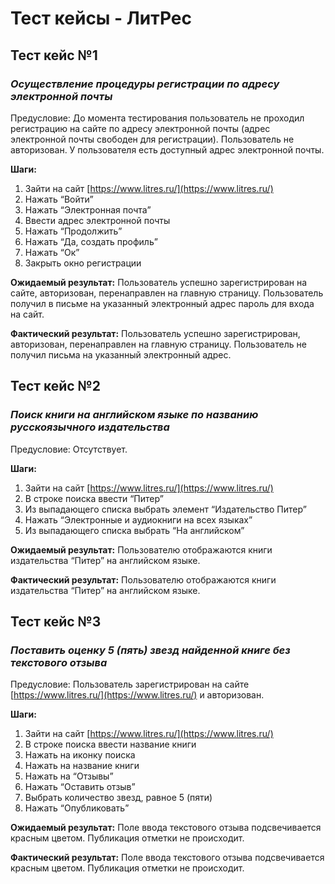 # Тест кейсы - ЛитРес

## Тест кейс №1

### *Осуществление процедуры регистрации по адресу электронной почты*

Предусловие: До момента тестирования пользователь не проходил регистрацию на сайте по адресу электронной почты (адрес электронной почты свободен для регистрации). Пользователь не авторизован. У пользователя есть доступный адрес электронной почты.

**Шаги:**

1. Зайти на сайт [https://www.litres.ru/](https://www.litres.ru/)
2. Нажать “Войти”
3. Нажать “Электронная почта”
4. Ввести адрес электронной почты
5. Нажать “Продолжить”
6. Нажать “Да, создать профиль”
7. Нажать “Ок”
8. Закрыть окно регистрации

**Ожидаемый результат:** Пользователь успешно зарегистрирован на сайте, авторизован, перенаправлен на главную страницу. Пользователь получил в письме на указанный электронный адрес пароль для входа на сайт.

**Фактический результат:** Пользователь успешно зарегистрирован, авторизован, перенаправлен на главную страницу. Пользователь не получил письма на указанный электронный адрес. 

## Тест кейс №2

### *Поиск книги на английском языке по названию русскоязычного издательства*

Предусловие: Отсутствует.

**Шаги:** 

1. Зайти на сайт [https://www.litres.ru/](https://www.litres.ru/)
2. В строке поиска ввести “Питер”
3. Из выпадающего списка выбрать элемент “Издательство Питер”
4. Нажать “Электронные и аудиокниги на всех языках”
5. Из выпадающего списка выбрать “На английском”

**Ожидаемый результат:** Пользователю отображаются книги издательства “Питер” на английском языке.

**Фактический результат:** Пользователю отображаются книги издательства “Питер” на английском языке.

## Тест кейс №3

### *Поставить оценку 5 (пять) звезд найденной книге без текстового отзыва*

Предусловие: Пользователь зарегистрирован на сайте [https://www.litres.ru/](https://www.litres.ru/) и авторизован.

**Шаги:** 

1. Зайти на сайт [https://www.litres.ru/](https://www.litres.ru/)
2. В строке поиска ввести название книги
3. Нажать на иконку поиска
4. Нажать на название книги
5. Нажать на “Отзывы” 
6. Нажать “Оставить отзыв”
7. Выбрать количество звезд, равное 5 (пяти)
8. Нажать “Опубликовать”

**Ожидаемый результат:** Поле ввода текстового отзыва подсвечивается красным цветом. Публикация отметки не происходит.

**Фактический результат:** Поле ввода текстового отзыва подсвечивается красным цветом. Публикация отметки не происходит.
